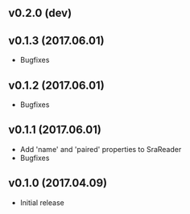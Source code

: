 v0.2.0 (dev)
------------

v0.1.3 (2017.06.01)
-------------------
* Bugfixes

v0.1.2 (2017.06.01)
-------------------
* Bugfixes

v0.1.1 (2017.06.01)
-------------------
* Add 'name' and 'paired' properties to SraReader
* Bugfixes 

v0.1.0 (2017.04.09)
-------------------
* Initial release
